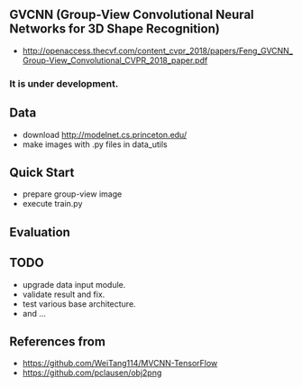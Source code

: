 ## GVCNN (Group-View Convolutional Neural Networks for 3D Shape Recognition)
- http://openaccess.thecvf.com/content_cvpr_2018/papers/Feng_GVCNN_Group-View_Convolutional_CVPR_2018_paper.pdf


### It is under development.

## Data
- download http://modelnet.cs.princeton.edu/
- make images with .py files in data_utils

## Quick Start
- prepare group-view image
- execute train.py

## Evaluation

## TODO
- upgrade data input module.
- validate result and fix.
- test various base architecture.
- and ...

## References from
- https://github.com/WeiTang114/MVCNN-TensorFlow
- https://github.com/pclausen/obj2png
